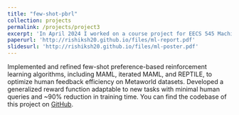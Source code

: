 ```yaml
---
title: "few-shot-pbrl"
collection: projects
permalink: /projects/project3
excerpt: 'In April 2024 I worked on a course project for EECS 545 Machine Learning course at University of Michigan'
paperurl: 'http://rishiksh20.github.io/files/ml-report.pdf'
slidesurl: 'http://rishiksh20.github.io/files/ml-poster.pdf'
---
```


Implemented and refined few-shot preference-based reinforcement learning algorithms, including MAML, iterated MAML, and REPTILE, to optimize human feedback efficiency on Metaworld datasets. Developed a generalized reward function adaptable to new tasks with minimal human queries and ~90% reduction in training time. You can find the codebase of this project on [GitHub](https://github.com/5hloke/Few-Shot-Learning-RL-prior-policy).